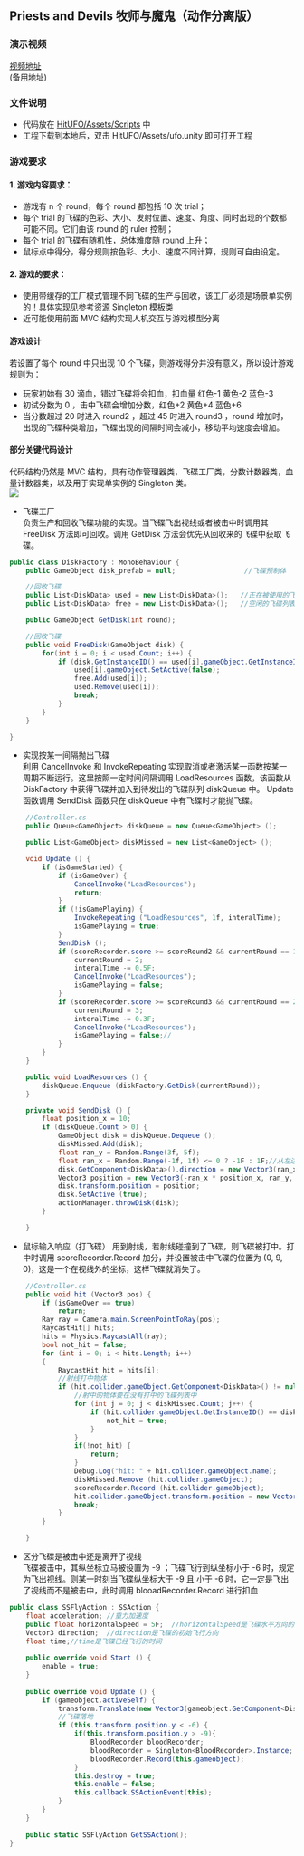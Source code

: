 ## Priests and Devils 牧师与魔鬼（动作分离版）

### 演示视频

<a href = "https://www.ixigua.com/i6744272121704218635/">视频地址</a>  
(<a href = "https://github.com/guojj33/Unity3DLearning/blob/master/HW5/assets/HitUFO.mp4" target = "_blank" >备用地址</a>)

### 文件说明

* 代码放在 [HitUFO/Assets/Scripts](https://github.com/guojj33/Unity3DLearning/tree/master/HW5/HitUFO/Assets/Scripts) 中
* 工程下载到本地后，双击 HitUFO/Assets/ufo.unity 即可打开工程

### 游戏要求

#### 1. 游戏内容要求：
- 游戏有 n 个 round，每个 round 都包括 10 次 trial；
- 每个 trial 的飞碟的色彩、大小、发射位置、速度、角度、同时出现的个数都可能不同。它们由该 round 的 ruler 控制；
- 每个 trial 的飞碟有随机性，总体难度随 round 上升；
- 鼠标点中得分，得分规则按色彩、大小、速度不同计算，规则可自由设定。

#### 2. 游戏的要求：
- 使用带缓存的工厂模式管理不同飞碟的生产与回收，该工厂必须是场景单实例的！具体实现见参考资源 Singleton 模板类
- 近可能使用前面 MVC 结构实现人机交互与游戏模型分离

#### 游戏设计
若设置了每个 round 中只出现 10 个飞碟，则游戏得分并没有意义，所以设计游戏规则为：  
- 玩家初始有 30 滴血，错过飞碟将会扣血，扣血量 红色-1 黄色-2 蓝色-3  
- 初试分数为 0 ，击中飞碟会增加分数，红色+2 黄色+4 蓝色+6  
- 当分数超过 20 时进入 round2 ，超过 45 时进入 round3 ，round 增加时，出现的飞碟种类增加，飞碟出现的间隔时间会减小，移动平均速度会增加。  

#### 部分关键代码设计
代码结构仍然是 MVC 结构，具有动作管理器类，飞碟工厂类，分数计数器类，血量计数器类，以及用于实现单实例的 Singleton 类。  
![](assets/1.PNG)

- 飞碟工厂  
负责生产和回收飞碟功能的实现。当飞碟飞出视线或者被击中时调用其 FreeDisk 方法即可回收。调用 GetDisk 方法会优先从回收来的飞碟中获取飞碟。
```C#
public class DiskFactory : MonoBehaviour {
	public GameObject disk_prefab = null;                 //飞碟预制体

    //回收飞碟
    public List<DiskData> used = new List<DiskData>();   //正在被使用的飞碟列表
    public List<DiskData> free = new List<DiskData>();   //空闲的飞碟列表

    public GameObject GetDisk(int round);

    //回收飞碟
    public void FreeDisk(GameObject disk) {
        for(int i = 0; i < used.Count; i++) {
            if (disk.GetInstanceID() == used[i].gameObject.GetInstanceID()) {
                used[i].gameObject.SetActive(false);
                free.Add(used[i]);
                used.Remove(used[i]);
                break;
            }
        }
    }

}
```

- 实现按某一间隔抛出飞碟  
利用 CancelInvoke 和 InvokeRepeating 实现取消或者激活某一函数按某一周期不断运行。这里按照一定时间间隔调用 LoadResources 函数，该函数从 DiskFactory 中获得飞碟并加入到待发出的飞碟队列 diskQueue 中。 Update 函数调用 SendDisk 函数只在 diskQueue 中有飞碟时才能抛飞碟。  
```C#
    //Controller.cs
    public Queue<GameObject> diskQueue = new Queue<GameObject> ();

    public List<GameObject> diskMissed = new List<GameObject> ();

    void Update () {
        if (isGameStarted) {
            if (isGameOver) {
                CancelInvoke("LoadResources");
                return;
            }
            if (!isGamePlaying) {
                InvokeRepeating ("LoadResources", 1f, interalTime);
                isGamePlaying = true;
            }
            SendDisk ();
            if (scoreRecorder.score >= scoreRound2 && currentRound == 1) {
                currentRound = 2;
                interalTime -= 0.5F;
                CancelInvoke("LoadResources");
                isGamePlaying = false;
            }
            if (scoreRecorder.score >= scoreRound3 && currentRound == 2) {
                currentRound = 3;
                interalTime -= 0.3F;
                CancelInvoke("LoadResources");
                isGamePlaying = false;//
            }
        }
    }

    public void LoadResources () {
        diskQueue.Enqueue (diskFactory.GetDisk(currentRound));
    }

    private void SendDisk () {
        float position_x = 10;
        if (diskQueue.Count > 0) {
            GameObject disk = diskQueue.Dequeue ();
            diskMissed.Add(disk);
            float ran_y = Random.Range(3f, 5f);
            float ran_x = Random.Range(-1f, 1f) <= 0 ? -1F : 1F;//从左边出还是右边出
            disk.GetComponent<DiskData>().direction = new Vector3(ran_x, 0, 0);//
            Vector3 position = new Vector3(-ran_x * position_x, ran_y, 0);
            disk.transform.position = position;
            disk.SetActive (true);
            actionManager.throwDisk(disk);
        }

    }
```

- 鼠标输入响应（打飞碟）
用到射线，若射线碰撞到了飞碟，则飞碟被打中。打中时调用 scoreRecorder.Record 加分，并设置被击中飞碟的位置为 (0, 9, 0)，这是一个在视线外的坐标，这样飞碟就消失了。  
```C#
    //Controller.cs
    public void hit (Vector3 pos) {
        if (isGameOver == true)
            return;
        Ray ray = Camera.main.ScreenPointToRay(pos);
        RaycastHit[] hits;
        hits = Physics.RaycastAll(ray);
        bool not_hit = false;
        for (int i = 0; i < hits.Length; i++)
        {
            RaycastHit hit = hits[i];
            //射线打中物体
            if (hit.collider.gameObject.GetComponent<DiskData>() != null) {
                //射中的物体要在没有打中的飞碟列表中
                for (int j = 0; j < diskMissed.Count; j++) {
                    if (hit.collider.gameObject.GetInstanceID() == diskMissed[j].gameObject.GetInstanceID()) {
                        not_hit = true;
                    }
                }
                if(!not_hit) {
                    return;
                }
                Debug.Log("hit: " + hit.collider.gameObject.name);
                diskMissed.Remove (hit.collider.gameObject);
                scoreRecorder.Record (hit.collider.gameObject);
                hit.collider.gameObject.transform.position = new Vector3(0, -9, 0);
                break;
            }
        }

    }
```


- 区分飞碟是被击中还是离开了视线  
飞碟被击中，其纵坐标立马被设置为 -9 ；飞碟飞行到纵坐标小于 -6 时，规定为飞出视线。则某一时刻当飞碟纵坐标大于 -9 且 小于 -6 时，它一定是飞出了视线而不是被击中，此时调用 blooadRecorder.Record 进行扣血  
```C#
public class SSFlyAction : SSAction {
    float acceleration; //重力加速度
    public float horizontalSpeed = 5F;  //horizontalSpeed是飞碟水平方向的速度
    Vector3 direction;  //direction是飞碟的初始飞行方向
    float time;//time是飞碟已经飞行的时间
 
	public override void Start () {
        enable = true;
    }
 
    public override void Update () {
        if (gameobject.activeSelf) {
            transform.Translate(new Vector3(gameobject.GetComponent<DiskData>().direction.x*Time.deltaTime * horizontalSpeed, -Time.deltaTime*2F, 0));
            //飞碟落地
            if (this.transform.position.y < -6) {
                if(this.transform.position.y > -9){
                    BloodRecorder bloodRecorder;
                    bloodRecorder = Singleton<BloodRecorder>.Instance;
                    bloodRecorder.Record(this.gameobject);
                }
                this.destroy = true;
                this.enable = false;
                this.callback.SSActionEvent(this);
            }
        }
	}
 
    public static SSFlyAction GetSSAction();
}
```